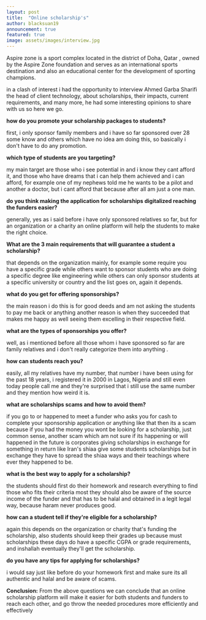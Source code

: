 ```yaml
---
layout: post
title:  "Online scholarship's"
author: blacksuan19
announcement: true
featured: true
image: assets/images/interview.jpg
---
```


<p>Aspire zone is a sport complex located in the district of Doha, Qatar , owned by the Aspire Zone foundation and serves as an international sports destination and also  an educational center for the development of sporting champions.</p>
<p>in  a clash of interest i had the opportunity to interview Ahmed Garba Sharifi  the head of client technology, about scholarships, their impacts, current requirements, and many more, he had some interesting opinions to share with us so here we go.</p>
<p><strong>how do you promote your scholarship packages to students?</strong></p>
<p>first, i only sponsor family members and i have so far sponsored over 28 some know and others which have no idea am doing this, so basically i don't have to do any promotion.</p>
<p><strong>which type of students are you targeting?</strong></p>
<p>my main target are those who i see potential in and i know they cant afford it, and those who have dreams that i can help them achieved and i can afford, for example one of my nephews  told me he wants to be a pilot and another a doctor, but i cant afford that because after all am just a one man.</p>
<p><strong>do you think making the application for scholarships digitalized reaching the funders easier?</strong></p>
<p>generally, yes as i said before i have only sponsored relatives so far, but for an organization or a charity an online platform will help the students to make the right choice.</p>
<p><strong>What are the 3 main requirements that will guarantee a student a scholarship?</strong></p>
<p>that depends on the organization mainly, for example some require you have a specific grade while others want to sponsor students who are doing a specific degree like engineering while others can only sponsor students at a specific university or country and the list goes on, again it depends.</p>
<p><strong>what do you get for offering sponsorships?</strong></p>
<p>the main reason i do this is for good deeds and am not asking the students to pay me back or anything another reason is when they succeeded that makes me happy as well seeing them excelling in their respective field.</p>
<p><strong>what are the types of sponsorships you offer? </strong></p>
<p>well, as i mentioned before all those whom i have sponsored so far are family relatives and i don't really categorize them into anything .
</p>
<p><strong>how can students reach you?</strong></p>
<p>easily, all my relatives have my number, that number i have been using for the past 18 years, i registered it in 2000 in Lagos, Nigeria and still even today people call me and they're surprised that i still use the same number and they mention how weird it is.</p>
<p><strong>what are scholarships scams and how to avoid them?</strong></p>
<p>if you go to or happened to meet a funder who asks you for cash to complete your sponsorship application or anything like that then its a scam because if you had the money you wont be looking for a scholarship, just common sense, another scam which am not sure if its happening or will happened in the future is corporates giving scholarships in exchange for something in return like Iran's shiaa give some students scholarships but in exchange they have to spread the shiaa ways and their teachings where ever they happened to be.
</p>
<p><strong>what is the best way to apply for a scholarship?</strong></p>
<p>the students should first do their homework and research everything to find those who fits their criteria most they should also be aware of the source income of the funder and that has to be halal and obtained in a legit legal way, because haram never produces good.</p>
<p><strong>how can a student tell if they're eligible for a scholarship?</strong></p>
<p>again this depends on the organization or charity that's funding the scholarship, also students should keep their grades up because must scholarships these days do have a specific CGPA or grade requirements, and inshallah eventually they'll get the scholarship.</p>
<p><strong>do you have any tips for applying for scholarships?</strong></p>
<p>i would say just like before do your homework first and make sure its all authentic and halal and be aware of scams.</p>
<p><strong>Conclusion:</strong> From the above questions we can conclude that an online scholarship platform will make it easier for both students and funders to reach each other, and go throw the needed procedures more efficiently and effectively </p>
